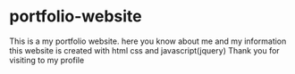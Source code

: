 # portfolio-website
This is a my  portfolio website. here you know about me and my information
this website is created with html css and javascript(jquery) 
Thank you for visiting to my profile
